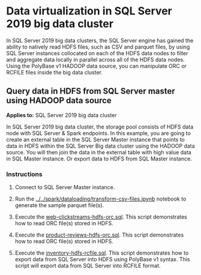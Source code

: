 # Data virtualization in SQL Server 2019 big data cluster

In SQL Server 2019 big data clusters, the SQL Server engine has gained the ability to natively read HDFS files, such as CSV and parquet files, by using SQL Server instances collocated on each of the HDFS data nodes to filter and aggregate data locally in parallel across all of the HDFS data nodes. Using the PolyBase v1 HADOOP data source, you can manipulate ORC or RCFILE files inside the big data cluster.

## Query data in HDFS from SQL Server master using HADOOP data source

**Applies to:** SQL Server 2019 big data cluster

In SQL Server 2019 big data cluster, the storage pool consists of HDFS data node with SQL Server & Spark endpoints. In this example, you are going to create an external table in the SQL Server Master instance that points to data in HDFS within the SQL Server Big data cluster using the HADOOP data source. You will then join the data in the external table with high value data in SQL Master instance. Or export data to HDFS from SQL Master instance.

### Instructions

1. Connect to SQL Server Master instance.

1. Run the [../../spark/dataloading/transform-csv-files.ipynb](../../spark/dataloading/transform-csv-files.ipynb/) notebook to generate the sample parquet file(s).

1. Execute the [web-clickstreams-hdfs-orc.sql](web-clickstreams-hdfs-orc.sql). This script demonstrates how to read ORC file(s) stored in HDFS.

1. Execute the [product-reviews-hdfs-orc.sql](product-reviews-hdfs-orc.sql). This script demonstrates how to read ORC file(s) stored in HDFS.

1. Execute the [inventory-hdfs-rcfile.sql](inventory-hdfs-rcfile.sql). This script demonstrates how to export data from SQL Server into HDFS using PolyBase v1 syntax. This script will export data from SQL Server into RCFILE format.